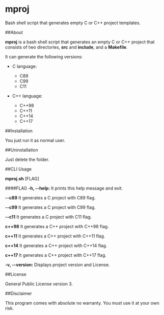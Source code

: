 # mproj

Bash shell script that generates empty C or C++ project templates.

##About

**mproj** is a bash shell script that generates an empty C or C++ project
that consists of two directories, **src** and **include**, and a
**Makefile**.

It can generate the following versions:

* C language:
    * C89
    * C99
    * C11
    
* C++ language:
    * C++98
    * C++11
    * C++14
    * C++17

##Installation

You just run it as normal user.

##Uninstallation

Just delete the folder.

##CLI Usage

**mproj.sh** [FLAG] <project-name>

####FLAG
**-h, --help:**
    It prints this help message and exit.
    
**--c89**
    It generates a C project with C89 flag.

**--c99**
    It generates a C project with C99 flag.

**--c11**
    It generates a C project with C11 flag.

**c++98**
    It generates a C++ project with C++98 flag.

**c++11**
    It generates a C++ project with C++11 flag.

**c++14**
    It generates a C++ project with C++14 flag.

**c++17**
    It generates a C++ project with C++17 flag.

**-v, --version:**
    Displays project version and License.

##License

General Public License version 3.

##Disclaimer

This program comes with absolute no warranty.
You must use it at your own risk.

